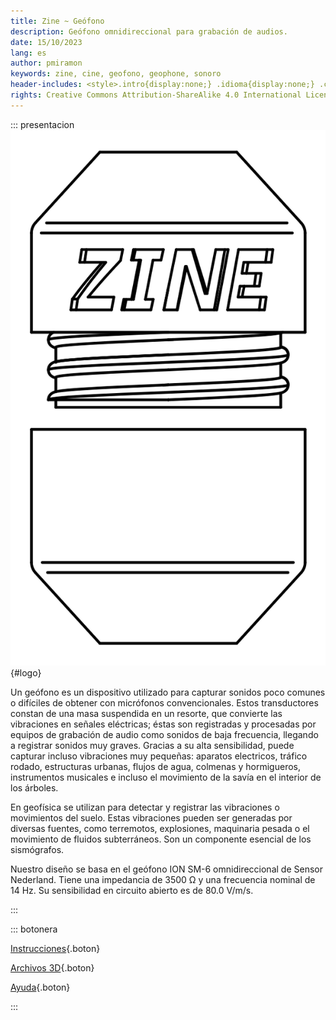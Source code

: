 ```yaml
---
title: Zine ~ Geófono
description: Geófono omnidireccional para grabación de audios.
date: 15/10/2023
lang: es
author: pmiramon
keywords: zine, cine, geofono, geophone, sonoro
header-includes: <style>.intro{display:none;} .idioma{display:none;} .cuerpo{max-width:95%;} a.seleccion.geofono::before{content:"➞ "; font-weight:bolder;}</style>
rights: Creative Commons Attribution-ShareAlike 4.0 International License
---
```


::: presentacion
![](img/geofono.svg){#logo}

Un geófono es un dispositivo utilizado para capturar sonidos poco comunes o difíciles de obtener con micrófonos convencionales. Estos transductores constan de una masa suspendida en un resorte, que convierte las vibraciones en señales eléctricas; éstas son registradas y procesadas por equipos de grabación de audio como sonidos de baja frecuencia, llegando a registrar sonidos muy graves. Gracias a su alta sensibilidad, puede capturar incluso vibraciones muy pequeñas: aparatos electricos, tráfico rodado, estructuras urbanas, flujos de agua, colmenas y hormigueros, instrumentos musicales e incluso el movimiento de la savía en el interior de los árboles.

En geofísica se utilizan para detectar y registrar las vibraciones o movimientos del suelo. Estas vibraciones pueden ser generadas por diversas fuentes, como terremotos, explosiones, maquinaria pesada o el movimiento de fluidos subterráneos. Son un componente esencial de los sismógrafos.

Nuestro diseño se basa en el geófono ION SM-6 omnidireccional de Sensor Nederland. Tiene una impedancia de 3500 Ω y una frecuencia nominal de 14 Hz. Su sensibilidad en circuito abierto es de 80.0 V/m/s.

:::

::: botonera

[Instrucciones](instrucciones.html){.boton}

[Archivos 3D](3D/geofono.FCStd){.boton}

[Ayuda](ayuda.html){.boton}

:::
